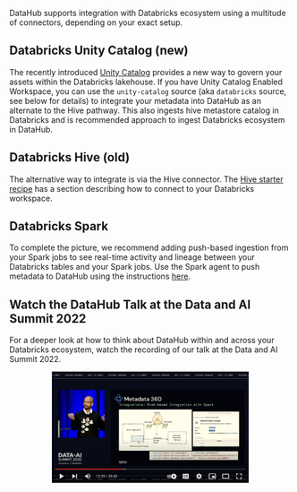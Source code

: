 DataHub supports integration with Databricks ecosystem using a multitude of connectors, depending on your exact setup. 

## Databricks Unity Catalog (new)

The recently introduced [Unity Catalog](https://www.databricks.com/product/unity-catalog) provides a new way to govern your assets within the Databricks lakehouse. If you have Unity Catalog Enabled Workspace, you can use the `unity-catalog` source (aka `databricks` source, see below for details) to integrate your metadata into DataHub as an alternate to the Hive pathway. This also ingests hive metastore catalog in Databricks and is recommended approach to ingest Databricks ecosystem in DataHub.

## Databricks Hive (old)

The alternative way to integrate is via the Hive connector. The [Hive starter recipe](http://datahubproject.io/docs/generated/ingestion/sources/hive#starter-recipe) has a section describing how to connect to your Databricks workspace.


## Databricks Spark

To complete the picture, we recommend adding push-based ingestion from your Spark jobs to see real-time activity and lineage between your Databricks tables and your Spark jobs. Use the Spark agent to push metadata to DataHub using the instructions [here](../../../../metadata-integration/java/acryl-spark-lineage/README.md#configuration-instructions-databricks).

## Watch the DataHub Talk at the Data and AI Summit 2022

For a deeper look at how to think about DataHub within and across your Databricks ecosystem, watch the recording of our talk at the Data and AI Summit 2022. 
<p align="center">
<a href="https://www.youtube.com/watch?v=SCP0PR3t7dc">
<img width="70%"  src="https://raw.githubusercontent.com/datahub-project/static-assets/main/imgs/metadata-ingestion/databricks/data_and_ai_summit_2022.png"/>
</a>
</p>



